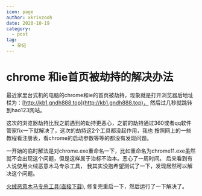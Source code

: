 ```yaml
---
icon: page
author: xkrivzooh
date: 2020-10-19
category:
  - post
tag:
  - 杂记
---
```


# chrome 和ie首页被劫持的解决办法

最近家里台式机的电脑的chrome和ie的首页被劫持，现象就是打开浏览器后地址栏为：[http://kb1.gndh888.top](http://kb1.gndh888.top)，
然后过几秒就跳转到hao123网站。

这次的浏览器劫持比我之前遇到的劫持更恶心，之前的劫持通过360或者qq软件管家fix一下就解决了，这次的劫持这2个工具都没起作用，我也
按照网上的一些教程看注册表，看chrome的启动参数等等的都没有发现问题。

一开始的临时解法是对chrome.exe重命名一下，比如重命名为chrome11.exe虽然就不会出现这个问题，但是这样属于治标不治本。恶心了一周时间。
后来看到有人说使用火绒恶意木马专杀工具， 我其实没抱希望测试了一下，发现居然可以解决这个问题。

[火绒恶意木马专杀工具(直接下载)](http://down5.huorong.cn/hrkill-1.0.0.33.exe), 修复完重启一下，然后运行了一下解决了。




